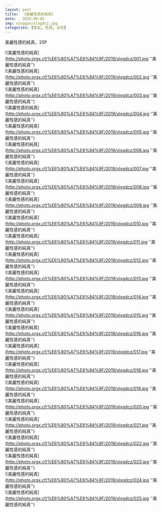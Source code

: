 ```yaml
---
layout: post
title:  《美麗性感的純真》
date:   2020-08-05
img: xinggan/xlxgdcz.jpg
categories: [美女, 性感, 泳衣]
---
```


美麗性感的純真，25P

![美麗性感的純真](http://photo.orgx.cf/%E6%80%A7%E6%84%9F/2019/xlxgdcz/001.jpg ''美麗性感的純真'') <br>
![美麗性感的純真](http://photo.orgx.cf/%E6%80%A7%E6%84%9F/2019/xlxgdcz/002.jpg ''美麗性感的純真'') <br>
![美麗性感的純真](http://photo.orgx.cf/%E6%80%A7%E6%84%9F/2019/xlxgdcz/003.jpg ''美麗性感的純真'') <br>
![美麗性感的純真](http://photo.orgx.cf/%E6%80%A7%E6%84%9F/2019/xlxgdcz/004.jpg ''美麗性感的純真'') <br>
![美麗性感的純真](http://photo.orgx.cf/%E6%80%A7%E6%84%9F/2019/xlxgdcz/005.jpg ''美麗性感的純真'') <br>
![美麗性感的純真](http://photo.orgx.cf/%E6%80%A7%E6%84%9F/2019/xlxgdcz/006.jpg ''美麗性感的純真'') <br>
![美麗性感的純真](http://photo.orgx.cf/%E6%80%A7%E6%84%9F/2019/xlxgdcz/007.jpg ''美麗性感的純真'') <br>
![美麗性感的純真](http://photo.orgx.cf/%E6%80%A7%E6%84%9F/2019/xlxgdcz/008.jpg ''美麗性感的純真'') <br>
![美麗性感的純真](http://photo.orgx.cf/%E6%80%A7%E6%84%9F/2019/xlxgdcz/009.jpg ''美麗性感的純真'') <br>
![美麗性感的純真](http://photo.orgx.cf/%E6%80%A7%E6%84%9F/2019/xlxgdcz/010.jpg ''美麗性感的純真'') <br>
![美麗性感的純真](http://photo.orgx.cf/%E6%80%A7%E6%84%9F/2019/xlxgdcz/011.jpg ''美麗性感的純真'') <br>
![美麗性感的純真](http://photo.orgx.cf/%E6%80%A7%E6%84%9F/2019/xlxgdcz/012.jpg ''美麗性感的純真'') <br>
![美麗性感的純真](http://photo.orgx.cf/%E6%80%A7%E6%84%9F/2019/xlxgdcz/013.jpg ''美麗性感的純真'') <br>
![美麗性感的純真](http://photo.orgx.cf/%E6%80%A7%E6%84%9F/2019/xlxgdcz/014.jpg ''美麗性感的純真'') <br>
![美麗性感的純真](http://photo.orgx.cf/%E6%80%A7%E6%84%9F/2019/xlxgdcz/015.jpg ''美麗性感的純真'') <br>
![美麗性感的純真](http://photo.orgx.cf/%E6%80%A7%E6%84%9F/2019/xlxgdcz/016.jpg ''美麗性感的純真'') <br>
![美麗性感的純真](http://photo.orgx.cf/%E6%80%A7%E6%84%9F/2019/xlxgdcz/017.jpg ''美麗性感的純真'') <br>
![美麗性感的純真](http://photo.orgx.cf/%E6%80%A7%E6%84%9F/2019/xlxgdcz/018.jpg ''美麗性感的純真'') <br>
![美麗性感的純真](http://photo.orgx.cf/%E6%80%A7%E6%84%9F/2019/xlxgdcz/019.jpg ''美麗性感的純真'') <br>
![美麗性感的純真](http://photo.orgx.cf/%E6%80%A7%E6%84%9F/2019/xlxgdcz/020.jpg ''美麗性感的純真'') <br>
![美麗性感的純真](http://photo.orgx.cf/%E6%80%A7%E6%84%9F/2019/xlxgdcz/021.jpg ''美麗性感的純真'') <br>
![美麗性感的純真](http://photo.orgx.cf/%E6%80%A7%E6%84%9F/2019/xlxgdcz/022.jpg ''美麗性感的純真'') <br>
![美麗性感的純真](http://photo.orgx.cf/%E6%80%A7%E6%84%9F/2019/xlxgdcz/023.jpg ''美麗性感的純真'') <br>
![美麗性感的純真](http://photo.orgx.cf/%E6%80%A7%E6%84%9F/2019/xlxgdcz/024.jpg ''美麗性感的純真'') <br>
![美麗性感的純真](http://photo.orgx.cf/%E6%80%A7%E6%84%9F/2019/xlxgdcz/025.jpg ''美麗性感的純真'') <br>
